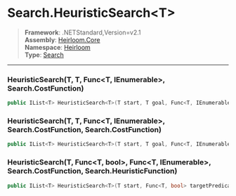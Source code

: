 # Search.HeuristicSearch\<T>

> **Framework**: .NETStandard,Version=v2.1  
> **Assembly**: [Heirloom.Core][0]  
> **Namespace**: [Heirloom][0]  
> **Type**: [Search][1]  

--------------------------------------------------------------------------------

### HeuristicSearch<T>(T, T, Func<T, IEnumerable<T>>, Search.CostFunction<T>)

```cs
public IList<T> HeuristicSearch<T>(T start, T goal, Func<T, IEnumerable<T>> getSuccessors, Search.CostFunction<T> cost)
```

### HeuristicSearch<T>(T, T, Func<T, IEnumerable<T>>, Search.CostFunction<T>, Search.CostFunction<T>)

```cs
public IList<T> HeuristicSearch<T>(T start, T goal, Func<T, IEnumerable<T>> getSuccessors, Search.CostFunction<T> cost, Search.CostFunction<T> heuristic)
```

### HeuristicSearch<T>(T, Func<T, bool>, Func<T, IEnumerable<T>>, Search.CostFunction<T>, Search.HeuristicFunction<T>)

```cs
public IList<T> HeuristicSearch<T>(T start, Func<T, bool> targetPredicate, Func<T, IEnumerable<T>> getSuccessors, Search.CostFunction<T> cost, Search.HeuristicFunction<T> heuristic)
```

[0]: ../Heirloom.Core.md
[1]: Heirloom.Search.md
